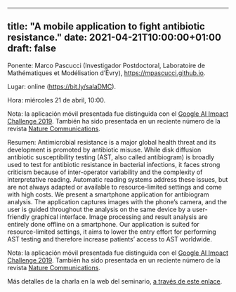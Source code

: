 
---
title: "A mobile application to fight antibiotic resistance."
date: 2021-04-21T10:00:00+01:00
draft: false
---

Ponente:  Marco Pascucci (Investigador Postdoctoral, Laboratoire de Mathématiques et Modélisation d’Évry), <a href="https://mpascucci.github.io">https://mpascucci.github.io</a>.

Lugar: online (<a href="https://bit.ly/salaDMC">https://bit.ly/salaDMC</a>).

Hora: miércoles 21 de abril, 10:00.

Nota: la aplicación móvil presentada fue distinguida con el <a href="https://ai.google/social-good/impact-challenge/">Google AI Impact Challenge 2019</a>. También ha sido presentada en un reciente número de la revista <a href="https://www.nature.com/articles/s41467-021-21187-3">Nature Communications</a>.

Resumen: Antimicrobial resistance is a major global health threat and its development is promoted by antibiotic misuse. While disk diffusion antibiotic susceptibility testing (AST, also called antibiogram) is broadly used to test for antibiotic resistance in bacterial infections, it faces strong criticism because of inter-operator variability and the complexity of interpretative reading. Automatic reading systems address these issues, but are not always adapted or available to resource-limited settings and come with high costs. We present a smartphone application for antibiogram analysis. The application captures images with the phone’s camera, and the user is guided throughout the analysis on the same device by a user-friendly graphical interface. Image processing and result analysis are entirely done offline on a smartphone. Our application is suited for resource-limited settings, it aims to lower the entry effort for performing AST testing and therefore increase patients’ access to AST worldwide.

Nota: la aplicación móvil presentada fue distinguida con el <a href="https://ai.google/social-good/impact-challenge/">Google AI Impact Challenge 2019</a>. También ha sido presentada en un reciente número de la revista <a href="https://www.nature.com/articles/s41467-021-21187-3">Nature Communications</a>. 

<!--more-->

Más detalles de la charla en la web del seminario, <a href="https://seminariomirianandres.unirioja.es/2021/04/21/a-mobile-application-to-fight-antibiotic-resistance/">a través de este enlace</a>.
